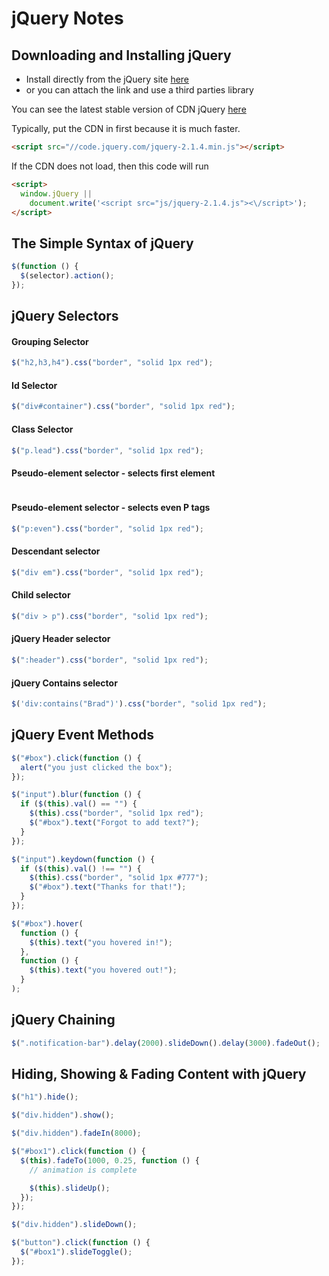 # jQuery Notes

## Downloading and Installing jQuery

- Install directly from the jQuery site [here](https://jquery.com/)
- or you can attach the link and use a third parties library

You can see the latest stable version of CDN jQuery [here](http://code.jquery.com/)

Typically, put the CDN in first because it is much faster.

```html
<script src="//code.jquery.com/jquery-2.1.4.min.js"></script>
```

If the CDN does not load, then this code will run

```html
<script>
  window.jQuery ||
    document.write('<script src="js/jquery-2.1.4.js"><\/script>');
</script>
```

## The Simple Syntax of jQuery

```js
$(function () {
  $(selector).action();
});
```

## jQuery Selectors

#### Grouping Selector

```js
$("h2,h3,h4").css("border", "solid 1px red");
```

#### Id Selector

```js
$("div#container").css("border", "solid 1px red");
```

#### Class Selector

```js
$("p.lead").css("border", "solid 1px red");
```

#### Pseudo-element selector - selects first element

```js

```

#### Pseudo-element selector - selects even P tags

```js
$("p:even").css("border", "solid 1px red");
```

#### Descendant selector

```js
$("div em").css("border", "solid 1px red");
```

#### Child selector

```js
$("div > p").css("border", "solid 1px red");
```

#### jQuery Header selector

```js
$(":header").css("border", "solid 1px red");
```

#### jQuery Contains selector

```js
$('div:contains("Brad")').css("border", "solid 1px red");
```

## jQuery Event Methods

```js
$("#box").click(function () {
  alert("you just clicked the box");
});

$("input").blur(function () {
  if ($(this).val() == "") {
    $(this).css("border", "solid 1px red");
    $("#box").text("Forgot to add text?");
  }
});

$("input").keydown(function () {
  if ($(this).val() !== "") {
    $(this).css("border", "solid 1px #777");
    $("#box").text("Thanks for that!");
  }
});

$("#box").hover(
  function () {
    $(this).text("you hovered in!");
  },
  function () {
    $(this).text("you hovered out!");
  }
);
```

## jQuery Chaining

```js
$(".notification-bar").delay(2000).slideDown().delay(3000).fadeOut();
```

## Hiding, Showing & Fading Content with jQuery

```js
$("h1").hide();

$("div.hidden").show();

$("div.hidden").fadeIn(8000);

$("#box1").click(function () {
  $(this).fadeTo(1000, 0.25, function () {
    // animation is complete

    $(this).slideUp();
  });
});

$("div.hidden").slideDown();

$("button").click(function () {
  $("#box1").slideToggle();
});
```
